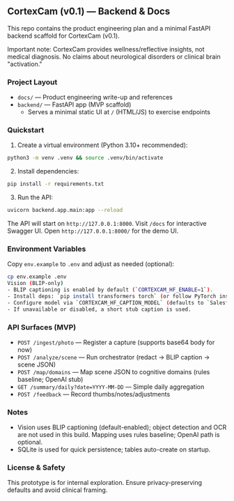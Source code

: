 ## CortexCam (v0.1) — Backend & Docs

This repo contains the product engineering plan and a minimal FastAPI backend scaffold for CortexCam (v0.1).

Important note: CortexCam provides wellness/reflective insights, not medical diagnosis. No claims about neurological disorders or clinical brain "activation."

### Project Layout
- `docs/` — Product engineering write-up and references
- `backend/` — FastAPI app (MVP scaffold)
  - Serves a minimal static UI at `/` (HTML/JS) to exercise endpoints

### Quickstart
1) Create a virtual environment (Python 3.10+ recommended):

```bash
python3 -m venv .venv && source .venv/bin/activate
```

2) Install dependencies:

```bash
pip install -r requirements.txt
```

3) Run the API:

```bash
uvicorn backend.app.main:app --reload
```

The API will start on `http://127.0.0.1:8000`. Visit `/docs` for interactive Swagger UI.
Open `http://127.0.0.1:8000/` for the demo UI.

### Environment Variables
Copy `env.example` to `.env` and adjust as needed (optional):

```bash
cp env.example .env
Vision (BLIP-only)
- BLIP captioning is enabled by default (`CORTEXCAM_HF_ENABLE=1`).
- Install deps: `pip install transformers torch` (or follow PyTorch install per your platform/GPU).
- Configure model via `CORTEXCAM_HF_CAPTION_MODEL` (defaults to `Salesforce/blip-image-captioning-base`).
- If unavailable or disabled, a short stub caption is used.
```

### API Surfaces (MVP)
- `POST /ingest/photo` — Register a capture (supports base64 body for now)
- `POST /analyze/scene` — Run orchestrator (redact → BLIP caption → scene JSON)
- `POST /map/domains` — Map scene JSON to cognitive domains (rules baseline; OpenAI stub)
- `GET /summary/daily?date=YYYY-MM-DD` — Simple daily aggregation
- `POST /feedback` — Record thumbs/notes/adjustments

### Notes
- Vision uses BLIP captioning (default-enabled); object detection and OCR are not used in this build. Mapping uses rules baseline; OpenAI path is optional.
- SQLite is used for quick persistence; tables auto-create on startup.

### License & Safety
This prototype is for internal exploration. Ensure privacy-preserving defaults and avoid clinical framing.


